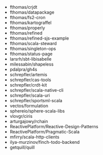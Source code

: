 - fthomas/crjdt
- fthomas/datapackage
- fthomas/fs2-cron
- fthomas/kartograffel
- fthomas/properly
- fthomas/refined
- fthomas/refined-sjs-example
- fthomas/scala-steward
- fthomas/singleton-ops
- fthomas/status-page
- larsrh/sbt-libisabelle
- milessabin/shapeless
- pdalpra/gh4s
- schrepfler/artemis
- schrepfler/cas-tools
- schrepfler/crdt-kit
- schrepfler/scala-native-cli
- schrepfler/scala-uri
- schrepfler/sportsml-scala
- vectos/formulation
- sphereio/sphere-scala-libs
- vlovgr/ciris
- arturgajowy/rchain
- ReactivePlatform/Reactive-Design-Patterns
- ReactivePlatform/Pragmatic-Scala
- mfirry/scala-http-clients
- ilya-murzinov/finch-todo-backend
- getquill/quill
